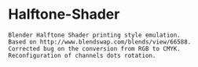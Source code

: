 # Halftone-Shader

    Blender Halftone Shader printing style emulation.
    Based on http://www.blendswap.com/blends/view/66588.
    Corrected bug on the conversion from RGB to CMYK.
    Reconfiguration of channels dots rotation.
